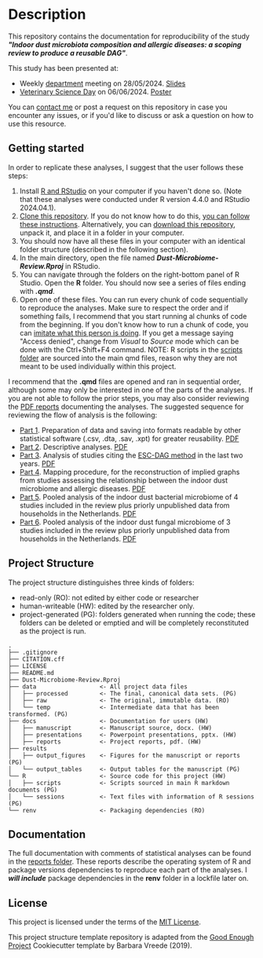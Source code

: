 
# Description

This repository contains the documentation for reproducibility of the study ***"Indoor dust microbiota composition and allergic diseases: a scoping review to produce a reusable DAG"***.  

This study has been presented at:
-   Weekly [department](https://www.uu.nl/en/organisation/faculty-of-veterinary-medicine/about-the-faculty/departments/iras) meeting on 28/05/2024. [Slides](docs/presentations/presentation-iras-28_05_2024.pdf) 
-   [Veterinary Science Day](https://veterinaryscienceday.nl/) on 06/06/2024. [Poster](docs/presentations/poster-VSD-06_06_2024.pdf)

You can [contact me](mailto:j.mancillagalindo@uu.nl) or post a request on this repository in case you encounter any issues, or if you'd like to discuss or ask a question on how to use this resource.   

## Getting started

In order to replicate these analyses, I suggest that the user follows these steps:
1. Install [R and RStudio](https://posit.co/download/rstudio-desktop/) on your computer if you haven't done so. (Note that these analyses were conducted under R version 4.4.0 and RStudio 2024.04.1).
2. [Clone this repository](https://docs.github.com/en/repositories/creating-and-managing-repositories/cloning-a-repository). If you do not know how to do this, [you can follow these instructions](https://docs.github.com/en/desktop/overview/getting-started-with-github-desktop). Alternatively, you can [download this repository](https://github.com/javimangal/Dust-Microbiome-Review/archive/refs/heads/main.zip), unpack it, and place it in a folder in your computer.
3. You should now have all these files in your computer with an identical folder structure (described in the following section).
4. In the main directory, open the file named ***Dust-Microbiome-Review.Rproj*** in RStudio.
5. You can navigate through the folders on the right-bottom panel of R Studio. Open the **R** folder. You should now see a series of files ending with ***.qmd***.
6. Open one of these files. You can run every chunk of code sequentially to reproduce the analyses. Make sure to respect the order and if something fails, I recommend that you start running al chunks of code from the beginning. If you don't know how to run a chunk of code, you can [imitate what this person is doing](https://youtu.be/RPF6gGyeJmg?feature=shared&t=30). If you get a message saying "Access denied", change from *Visual* to *Source* mode which can be done with the Ctrl+Shift+F4 command. NOTE: R scripts in the [scripts folder](R/scripts) are sourced into the main qmd files, reason why they are not meant to be used individually within this project. 

I recommend that the **.qmd** files are opened and ran in sequential order, although some may only be interested in one of the parts of the analyses. If you are not able to follow the prior steps, you may also consider reviewing the [PDF reports](docs/reports) documenting the analyses. The suggested sequence for reviewing the flow of analysis is the following:

-   [Part 1](R/Data_preparation.qmd). Preparation of data and saving into formats readable by other statistical software (.csv, .dta, .sav, .xpt) for greater reusability. [PDF](docs/reports/Data_preparation.pdf)
-   [Part 2](R/Descriptive_analysis.qmd). Descriptive analyses. [PDF](docs/reports/Descriptive_analysis.pdf)
-   [Part 3](R/ESC-DAG_cited_by.qmd). Analysis of studies citing the [ESC-DAG method](https://pubmed.ncbi.nlm.nih.gov/31325312/) in the last two years. [PDF](docs/reports/ESC-DAG_cited_by.pdf)
-   [Part 4](R/Implied_graphs.qmd). Mapping procedure, for the reconstruction of implied graphs from studies assessing the relationship between the indoor dust microbiome and allergic diseases. [PDF](docs/reports/Implied_graphs.pdf)
-   [Part 5](R/Microbiome_pooled_analysis_bacteria.qmd). Pooled analysis of the indoor dust bacterial microbiome of 4 studies included in the review plus priorly unpublished data from households in the Netherlands. [PDF](docs/reports/Microbiome_pooled_analysis_bacteria.pdf)
-   [Part 6](R/Microbiome_pooled_analysis_fungi.qmd). Pooled analysis of the indoor dust fungal microbiome of 3 studies included in the review plus priorly unpublished data from households in the Netherlands. [PDF](docs/reports/Microbiome_pooled_analysis_fungi.pdf)

## Project Structure

The project structure distinguishes three kinds of folders:
- read-only (RO): not edited by either code or researcher
- human-writeable (HW): edited by the researcher only.
- project-generated (PG): folders generated when running the code; these folders can be deleted or emptied and will be completely reconstituted as the project is run.

```         
.
├── .gitignore
├── CITATION.cff
├── LICENSE
├── README.md
├── Dust-Microbiome-Review.Rproj
├── data                  <- All project data files
│   ├── processed         <- The final, canonical data sets. (PG)
│   ├── raw               <- The original, immutable data. (RO)
│   └── temp              <- Intermediate data that has been transformed. (PG)
├── docs                  <- Documentation for users (HW)
│   ├── manuscript        <- Manuscript source, docx. (HW)
│   ├── presentations     <- Powerpoint presentations, pptx. (HW)
│   ├── reports           <- Project reports, pdf. (HW)
├── results
│   ├── output_figures    <- Figures for the manuscript or reports (PG)
│   └── output_tables     <- Output tables for the manuscript (PG)
└── R                     <- Source code for this project (HW)
│   ├── scripts           <- Scripts sourced in main R markdown documents (PG)
│   └── sessions          <- Text files with information of R sessions (PG)
└── renv                  <- Packaging dependencies (RO)
```

## Documentation

The full documentation with comments of statistical analyses can be found in the [reports folder](docs/reports). These reports describe the operating system of R and package versions dependencies to reproduce each part of the analyses. I ***will include*** package dependencies in the **renv** folder in a lockfile later on. 

## License

This project is licensed under the terms of the [MIT License](/LICENSE).

This project structure template repository is adapted from the [Good Enough Project](https://github.com/bvreede/good-enough-project) Cookiecutter template by Barbara Vreede (2019).


